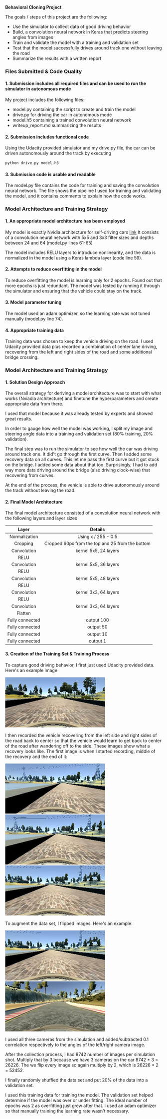 **Behavioral Cloning Project**

The goals / steps of this project are the following:
* Use the simulator to collect data of good driving behavior
* Build, a convolution neural network in Keras that predicts steering angles from images
* Train and validate the model with a training and validation set
* Test that the model successfully drives around track one without leaving the road
* Summarize the results with a written report


[//]: # (Image References)

[image1]: ./examples/udacity_example.jpg "Udacity Example"
[image2]: ./examples/recovery_start.jpg "Recovery Image"
[image3]: ./examples/recovery_middle.jpg "Recovery Image"
[image4]: ./examples/recovery_end.jpg "Recovery Image"
[image5]: ./examples/recovery_end.jpg "Normal Image"
[image6]: ./examples/flip.jpg "Flipped Image"

### Files Submitted & Code Quality

#### 1. Submission includes all required files and can be used to run the simulator in autonomous mode

My project includes the following files:
* model.py containing the script to create and train the model
* drive.py for driving the car in autonomous mode
* model.h5 containing a trained convolution neural network 
* writeup_report.md summarizing the results

#### 2. Submission includes functional code
Using the Udacity provided simulator and my drive.py file, the car can be driven autonomously around the track by executing 
```sh
python drive.py model.h5
```

#### 3. Submission code is usable and readable

The model.py file contains the code for training and saving the convolution neural network. The file shows the pipeline I used for training and validating the model, and it contains comments to explain how the code works.

### Model Architecture and Training Strategy

#### 1. An appropriate model architecture has been employed

My model is exactly Nvidia architecture for self-driving cars [link](https://devblogs.nvidia.com/parallelforall/deep-learning-self-driving-cars/)
It consists of a convolution neural network with 5x5 and 3x3 filter sizes and depths between 24 and 64 (model.py lines 61-65) 

The model includes RELU layers to introduce nonlinearity, and the data is normalized in the model using a Keras lambda layer (code line 59).

#### 2. Attempts to reduce overfitting in the model

To reduce overfitting the model is learning only for 2 epochs. Found out that more epochs is just redundant. The model was tested by running it through the simulator and ensuring that the vehicle could stay on the track.

#### 3. Model parameter tuning

The model used an adam optimizer, so the learning rate was not tuned manually (model.py line 74).

#### 4. Appropriate training data

Training data was chosen to keep the vehicle driving on the road. I used Udacity provided data plus recorded a combination of center lane driving, recovering from the left and right sides of the road and some additional bridge crossing. 

### Model Architecture and Training Strategy

#### 1. Solution Design Approach

The overall strategy for deriving a model architecture was to start with what works (Nviadia architecture) and finetune the hyperparameters and create appropriate data from there.

I used that model because it was already tested by experts and showed great results.

In order to gauge how well the model was working, I split my image and steering angle data into a training and validation set (80% training, 20% validation).

The final step was to run the simulator to see how well the car was driving around track one. It did't go through the first curve. Then I added some recovery data on all curves. This let me pass the first curve but it got stuck on the bridge. I added some data about that too. Surprisingly, I had to add way more data driving around the bridge (also driving clock-wise) that recovering from curves.

At the end of the process, the vehicle is able to drive autonomously around the track without leaving the road.

#### 2. Final Model Architecture

The final model architecture consisted of a convolution neural network with the following layers and layer sizes

|Layer  | Details |
|:-----:|:----:|
|Normalization|Using x / 255 - 0.5|
|Cropping|Cropped 60px from the top and 25 from the bottom|
|Convolution|kernel 5x5, 24 layers|
|RELU||
|Convolution|kernel 5x5, 36 layers|
|RELU||
|Convolution|kernel 5x5, 48 layers|
|RELU||
|Convolution|kernel 3x3, 64 layers|
|RELU||
|Convolution|kernel 3x3, 64 layers|
|Flatten||
|Fully connected| output 100|
|Fully connected| output 50|
|Fully connected| output 10|
|Fully connected| output 1|


#### 3. Creation of the Training Set & Training Process

To capture good driving behavior, I first just used Udacity provided data. Here's an example image

![alt text][image1]

I then recorded the vehicle recovering from the left side and right sides of the road back to center so that the vehicle would learn to get back to center of the road after wandering off to the side. These images show what a recovery looks like. The first image is when I started recording, middle of the recovery and the end of it:

![alt text][image2]
![alt text][image3]
![alt text][image4]

To augment the data set, I flipped images. Here's an example:

![alt text][image5]
![alt text][image6]

I used all three cameras from the simulation and added/subtracted 0.1 correlation respectively to the angles of the left/right camera image. 

After the collection process, I had 8742 number of images per simulation shot. Multiply that by 3 because we have 3 cameras on the car 8742 * 3 = 26226. The we flip every image so again multiply by 2, which is 26226 * 2 = 52452.

I finally randomly shuffled the data set and put 20% of the data into a validation set. 

I used this training data for training the model. The validation set helped determine if the model was over or under fitting. The ideal number of epochs was 2 as overfitting just grew after that. I used an adam optimizer so that manually training the learning rate wasn't necessary.
